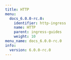 ```yaml
---
title: HTTP
menu:
  docs_6.0.0-rc.0:
    identifier: http-ingress
    name: HTTP
    parent: ingress-guides
    weight: 10
menu_name: docs_6.0.0-rc.0
info:
  version: 6.0.0-rc.0
---
```


